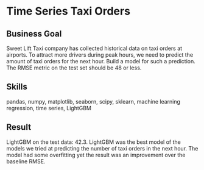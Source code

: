 # Time Series Taxi Orders

## Business Goal
Sweet Lift Taxi company has collected historical data on taxi orders at airports. To attract more drivers during peak hours, we need to predict the amount of taxi orders for the next hour. Build a model for such a prediction.
The RMSE metric on the test set should be 48 or less.

## Skills
pandas, numpy, matplotlib, seaborn, scipy, sklearn, machine learning regression, time series, LightGBM

## Result
LightGBM on the test data: 42.3. LightGBM was the best model of the models we tried at predicting the number of taxi orders in the next hour. The model had some overfitting yet the result was an improvement over the baseline RMSE.
